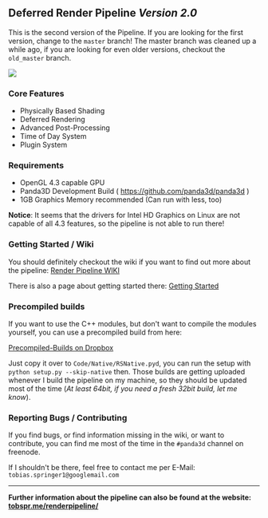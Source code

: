 ## Deferred Render Pipeline *Version 2.0*

This is the second version of the Pipeline. If you are looking for the first
version, change to the `master` branch! The master branch was cleaned up a while ago,
if you are looking for even older versions, checkout the `old_master` branch.

<img src="http://i.imgur.com/Sj9xV3U.png" />

### Core Features

- Physically Based Shading
- Deferred Rendering
- Advanced Post-Processing
- Time of Day System
- Plugin System

### Requirements

- OpenGL 4.3 capable GPU
- Panda3D Development Build ( https://github.com/panda3d/panda3d )
- 1GB Graphics Memory recommended (Can run with less, too)

**Notice**: It seems that the drivers for Intel HD Graphics on Linux are not
capable of all 4.3 features, so the pipeline is not able to run there!

### Getting Started / Wiki

You should definitely checkout the wiki if you want to find out more about the pipeline:
<a target="_blank" href="https://github.com/tobspr/RenderPipeline/wiki">Render Pipeline WIKI</a>

There is also a page about getting started there: <a target="_blank" href="https://github.com/tobspr/RenderPipeline/wiki/Getting%20Started">Getting Started</a>



### Precompiled builds

If you want to use the C++ modules, but don't want to compile the modules yourself,
you can use a precompiled build from here:

<a target="_blank" href="https://www.dropbox.com/sh/maxpc6gouqzm9s8/AAAbK05FKpVF8SvT2eBPMpd9a?dl=0
">Precompiled-Builds on Dropbox</a>

Just copy it over to `Code/Native/RSNative.pyd`, you can run the
setup with `python setup.py --skip-native` then.
Those builds are getting uploaded whenever I build the pipeline on my machine, 
so they should be updated most of the time (*At least 64bit, if you need a fresh
32bit build, let me know*).


### Reporting Bugs / Contributing

If you find bugs, or find information missing in the wiki, or want to contribute,
you can find me most of the time in the `#panda3d` channel on freenode.

If I shouldn't be there, feel free to contact me per E-Mail: `tobias.springer1@googlemail.com`

---

<b>Further information about the pipeline can also be found at the website: <a href="http://tobspr.me/renderpipeline/" target="_blank">tobspr.me/renderpipeline/</a></b>